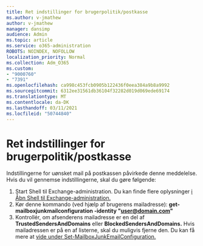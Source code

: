 ```yaml
---
title: Ret indstillinger for brugerpolitik/postkasse
ms.author: v-jmathew
author: v-jmathew
manager: dansimp
audience: Admin
ms.topic: article
ms.service: o365-administration
ROBOTS: NOINDEX, NOFOLLOW
localization_priority: Normal
ms.collection: Adm_O365
ms.custom:
- "9000760"
- "7391"
ms.openlocfilehash: ca998c453fcb0905b122436f0eea384a9b8a9992
ms.sourcegitcommit: 6312ee31561db36104f32282d019d069ede69174
ms.translationtype: MT
ms.contentlocale: da-DK
ms.lasthandoff: 03/11/2021
ms.locfileid: "50744840"
---
```

# <a name="fix-user-policymailbox-settings"></a>Ret indstillinger for brugerpolitik/postkasse

Indstillingerne for uønsket mail på postkassen påvirkede denne meddelelse. Hvis du vil gennemse indstillingerne, skal du gøre følgende:

1. Start Shell til Exchange-administration. Du kan finde flere oplysninger [i Åbn Shell til Exchange-administration.](https://go.microsoft.com/fwlink/?linkid=2101432)
2. Kør denne kommando (ved hjælp af brugerens mailadresse):  **get-mailboxjunkmailconfiguration -identity "user@domain.com"**
3. Kontrollér, om afsenderens mailadresse er en del af **TrustedSendersAndDomains** eller **BlockedSendersAndDomains.** Hvis mailadressen er på en af listerne, skal du muligvis fjerne den. Du kan få mere at [vide under Set-MailboxJunkEmailConfiguration.](https://go.microsoft.com/fwlink/?linkid=2101047)
